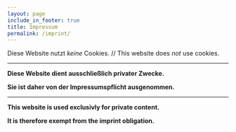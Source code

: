 ```yaml
---
layout: page
include_in_footer: true
title: Impressum
permalink: /imprint/
---
```


Diese Website nutzt _keine_ Cookies. // This website does _not_ use cookies.

---

__Diese Website dient ausschließlich privater Zwecke.__

__Sie ist daher von der Impressumspflicht ausgenommen.__

---


__This website is used exclusivly for private content.__

__It is therefore exempt from the imprint obligation.__
